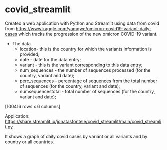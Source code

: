 # covid_streamlit
Created a web application with Python and Streamlit using data from covid from https://www.kaggle.com/yamqwe/omicron-covid19-variant-daily-cases
which tracks the progression of the new omicron COVID-19 variant.

* The data
   * location- this is the country for which the variants information is provided;
   * date - date for the data entry;
   * variant - this is the variant corresponding to this data entry;
   * num_sequences - the number of sequences processed (for the country, variant and date);
   * perc_sequences - percentage of sequences from the total number of sequences (for the country, variant and date);
   * numsequencestotal - total number of sequences (for the country, variant and date);
   
[100416 rows x 6 columns]

Application: https://share.streamlit.io/jonatasfontele/covid_streamlit/main/covid_streamlit.py

It shows a graph of daily covid cases by variant or all variants and by country or all countries.
